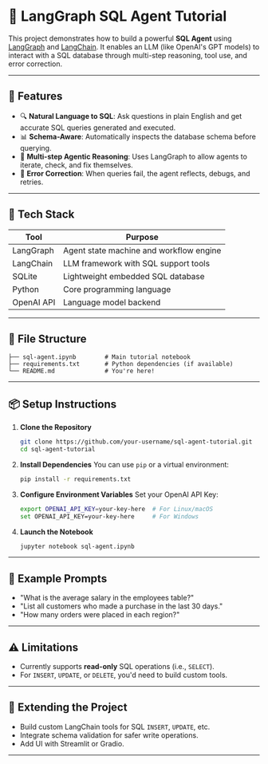 
# 🧠 LangGraph SQL Agent Tutorial

This project demonstrates how to build a powerful **SQL Agent** using [LangGraph](https://github.com/langchain-ai/langgraph) and [LangChain](https://github.com/langchain-ai/langchain). It enables an LLM (like OpenAI's GPT models) to interact with a SQL database through multi-step reasoning, tool use, and error correction.

---

## 🚀 Features

- 🔍 **Natural Language to SQL**: Ask questions in plain English and get accurate SQL queries generated and executed.
- 📊 **Schema-Aware**: Automatically inspects the database schema before querying.
- 🧠 **Multi-step Agentic Reasoning**: Uses LangGraph to allow agents to iterate, check, and fix themselves.
- 🔁 **Error Correction**: When queries fail, the agent reflects, debugs, and retries.

---

## 🧰 Tech Stack

| Tool        | Purpose                                 |
|-------------|------------------------------------------|
| LangGraph   | Agent state machine and workflow engine |
| LangChain   | LLM framework with SQL support tools     |
| SQLite      | Lightweight embedded SQL database        |
| Python      | Core programming language                |
| OpenAI API  | Language model backend                   |


---

## 📁 File Structure

```
├── sql-agent.ipynb        # Main tutorial notebook
├── requirements.txt       # Python dependencies (if available)
└── README.md              # You're here!
```

---

## 📦 Setup Instructions

1. **Clone the Repository**
   ```bash
   git clone https://github.com/your-username/sql-agent-tutorial.git
   cd sql-agent-tutorial
   ```

2. **Install Dependencies**
   You can use `pip` or a virtual environment:
   ```bash
   pip install -r requirements.txt
   ```

3. **Configure Environment Variables**
   Set your OpenAI API Key:
   ```bash
   export OPENAI_API_KEY=your-key-here  # For Linux/macOS
   set OPENAI_API_KEY=your-key-here     # For Windows
   ```

4. **Launch the Notebook**
   ```bash
   jupyter notebook sql-agent.ipynb
   ```

---

## 📝 Example Prompts

- "What is the average salary in the employees table?"
- "List all customers who made a purchase in the last 30 days."
- "How many orders were placed in each region?"

---

## ⚠️ Limitations

- Currently supports **read-only** SQL operations (i.e., `SELECT`).
- For `INSERT`, `UPDATE`, or `DELETE`, you'd need to build custom tools.

---

## 🧩 Extending the Project

- Build custom LangChain tools for SQL `INSERT`, `UPDATE`, etc.
- Integrate schema validation for safer write operations.
- Add UI with Streamlit or Gradio.

---

